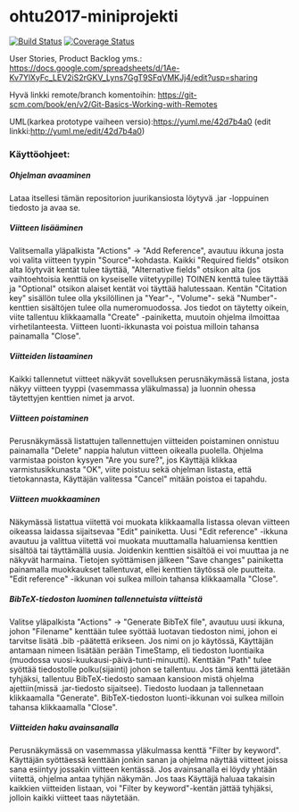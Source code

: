 ﻿# ohtu2017-miniprojekti
[![Build Status](https://travis-ci.org/TheDreadfulSix/ohtu2017-miniprojekti.png?branch=master)](https://travis-ci.org/TheDreadfulSix/ohtu2017-miniprojekti)
[![Coverage Status](https://coveralls.io/repos/github/TheDreadfulSix/ohtu2017-miniprojekti/badge.png?branch=master)](https://coveralls.io/github/TheDreadfulSix/ohtu2017-miniprojekti?branch=master)

User Stories, Product Backlog yms.:
https://docs.google.com/spreadsheets/d/1Ae-Kv7YlXyFc_LEV2iS2rGKV_Lyns7GgT9SFqVMKJj4/edit?usp=sharing

Hyvä linkki remote/branch komentoihin: https://git-scm.com/book/en/v2/Git-Basics-Working-with-Remotes

UML(karkea prototype vaiheen versio):https://yuml.me/42d7b4a0 (edit linkki:http://yuml.me/edit/42d7b4a0)

### Käyttöohjeet:

##### Ohjelman avaaminen
Lataa itsellesi tämän repositorion juurikansiosta löytyvä .jar -loppuinen tiedosto ja avaa se. 

##### Viitteen lisääminen
Valitsemalla yläpalkista "Actions" -> "Add Reference", avautuu ikkuna josta voi valita viitteen tyypin "Source"-kohdasta.
Kaikki "Required fields" otsikon alta löytyvät kentät tulee täyttää, "Alternative fields" otsikon alta 
(jos vaihtoehtoisia kenttiä on kyseiselle viitetyypille) TOINEN kenttä tulee täyttää ja "Optional" otsikon alaiset kentät 
voi täyttää halutessaan. 
Kentän "Citation key" sisällön tulee olla yksilöllinen ja "Year"-, "Volume"- sekä "Number"-kenttien sisältöjen tulee
olla numeromuodossa. 
Jos tiedot on täytetty oikein, viite tallentuu klikkaamalla "Create" -painiketta, muutoin ohjelma ilmoittaa
virhetilanteesta.
Viitteen luonti-ikkunasta voi poistua milloin tahansa painamalla "Close".

##### Viitteiden listaaminen
Kaikki tallennetut viitteet näkyvät sovelluksen perusnäkymässä listana, josta näkyy viitteen tyyppi (vasemmassa 
yläkulmassa) ja luonnin ohessa täytettyjen kenttien nimet ja arvot. 

##### Viitteen poistaminen
Perusnäkymässä listattujen tallennettujen viitteiden poistaminen onnistuu painamalla "Delete" nappia halutun
viitteen oikealla puolella. Ohjelma varmistaa poiston kysyen "Are you sure?", jos Käyttäjä klikkaa varmistusikkunasta 
"OK", viite poistuu sekä ohjelman listasta, että tietokannasta, Käyttäjän valitessa "Cancel" mitään poistoa ei tapahdu.

##### Viitteen muokkaaminen
Näkymässä listattua viitettä voi muokata klikkaamalla listassa olevan viitteen oikeassa laidassa sijaitsevaa "Edit" painiketta. 
Uusi "Edit reference" -ikkuna avautuu ja valittua viitettä voi muokata muuttamalla haluamiensa kenttien sisältöä tai täyttämällä
uusia. Joidenkin kenttien sisältöä ei voi muuttaa ja ne näkyvät harmaina. 
Tietojen syöttämisen jälkeen "Save changes" painiketta painamalla muokkaukset tallentuvat, ellei kenttien täytössä ole puutteita.
"Edit reference" -ikkunan voi sulkea milloin tahansa klikkaamalla "Close". 

##### BibTeX-tiedoston luominen tallennetuista viitteistä
Valitse yläpalkista "Actions" -> "Generate BibTeX file", avautuu uusi ikkuna, johon "Filename" kenttään tulee syöttää
luotavan tiedoston nimi, johon ei tarvitse lisätä .bib -päätettä erikseen. Jos nimi on jo käytössä, Käyttäjän antamaan nimeen 
lisätään perään TimeStamp, eli tiedoston luontiaika (muodossa vuosi-kuukausi-päivä-tunti-minuutti).
Kenttään "Path" tulee syöttää tiedostolle polku(sijainti) johon se tallentuu. Jos tämä kenttä jätetään tyhjäksi, tallentuu
BibTeX-tiedosto samaan kansioon mistä ohjelma ajettiin(missä .jar-tiedosto sijaitsee).
Tiedosto luodaan ja tallennetaan klikkaamalla "Generate".
BibTeX-tiedoston luonti-ikkunan voi sulkea milloin tahansa klikkaamalla "Close".

##### Viitteiden haku avainsanalla
Perusnäkymässä on vasemmassa yläkulmassa kenttä "Filter by keyword". Käyttäjän syöttäessä kenttään jonkin sanan
ja ohjelma näyttää viitteet joissa sana esiintyy jossakin viitteen kentässä.
Jos avainsanalla ei löydy yhtään viitettä, ohjelma antaa tyhjän näkymän. 
Jos taas Käyttäjä haluaa takaisin kaikkien viitteiden listaan, voi "Filter by keyword"-kentän jättää tyhjäksi,
jolloin kaikki viitteet taas näytetään.
  
